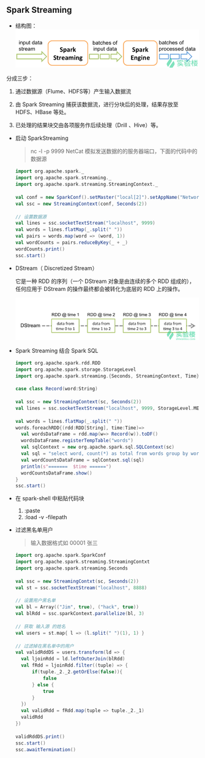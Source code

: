 ## Spark Streaming

- 结构图：![](imgs/1.png)

分成三步：

1. 通过数据源（Flume、HDFS等）产生输入数据流

2. 由 Spark Streaming 捕获该数据流，进行分块后的处理，结果存放至 HDFS、HBase 等处。

3. 已处理的结果块交由各项服务作后续处理（Drill 、Hive）等。

- 启动 SparkStreaming

  >  nc -l -p 9999  NetCat 模拟发送数据的的服务器端口，下面的代码中的数据源

  ```scala
  import org.apache.spark._
  import org.apache.spark.streaming._
  import org.apache.spark.streaming.StreamingContext._
  
  val conf = new SparkConf().setMaster("local[2]").setAppName("NetworkWordCount")
  val ssc = new StreamingContext(conf, Seconds(2))
  
  // 设置数据源
  val lines = ssc.socketTextStream("localhost", 9999)
  val words = lines.flatMap(_.split(" "))
  val pairs = words.map(word => (word, 1))
  val wordCounts = pairs.reduceByKey(_ + _)
  wordCounts.print()
  ssc.start()
  ```

- DStream（ Discretized Stream）

  它是一种 RDD 的序列（一个 DStream 对象是由连续的多个 RDD 组成的），任何应用于 DStream 的操作最终都会被转化为底层的 RDD 上的操作。

  ![](imgs/2.png)


- Spark Streaming 结合 Spark SQL

  ```scala
  import org.apache.spark.rdd.RDD
  import org.apache.spark.storage.StorageLevel
  import org.apache.spark.streaming.{Seconds, StreamingContext, Time}
  
  case class Record(word:String)
  
  val ssc = new StreamingContext(sc, Seconds(2))
  val lines = ssc.socketTextStream("localhost", 9999, StorageLevel.MEMORY_AND_DISK_SER)
  
  val words = lines.flatMap(_.split(" "))
  words.foreachRDD{(rdd:RDD[String], time:Time)=>
  	val wordsDataFrame = rdd.map(w=> Record(w)).toDF() 
  	wordsDataFrame.registerTempTable("words")
  	val sqlContext = new org.apache.spark.sql.SQLContext(sc)
  	val sql = "select word, count(*) as total from words group by word"
  	val wordCountsDataFrame = sqlContext.sql(sql)
  	println(s"=======  $time ======")
  	wordCountsDataFrame.show()
  }
  ssc.start()
  ```

- 在 spark-shell 中粘贴代码块

  1. :paste 
  2. :load -v -filepath

- 过滤黑名单用户

  > 输入数据格式如 00001 张三

  ```scala
  import org.apache.spark.SparkConf
  import org.apache.spark.streaming.StreamingContxt
  import org.apache.spark.streaming.Seconds
  
  val ssc = new StreamingContxt(sc, Seconds(2))
  val st = ssc.socketTextStream("localhost", 8888)
  
  // 设置用户黑名单
  val bl = Array(("Jim", true), ("hack", true))
  val blRdd = ssc.sparkContext.parallelize(bl, 3)
  
  // 获取 输入源 的姓名
  val users = st.map{ l => (l.split(" ")(1), 1) }
  
  // 过滤掉在黑名单中的用户
  val validRddDS = users.transform(ld => {
  	val ljoinRdd = ld.leftOuterJoin(blRdd)
  	val fRdd = ljoinRdd.filter((tuple) => {
  		if(tuple._2._2.getOrElse(false)){
  			false		
  		} else {
  			true		
  		}
  	})
  	val validRdd = fRdd.map(tuple => tuple._2._1)
  	validRdd
  })
  
  validRddDS.print()
  ssc.start()
  ssc.awaitTermination()
  
  ```
